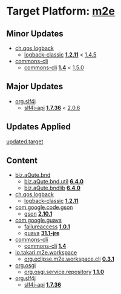 # Target Platform: [m2e](https://raw.githubusercontent.com/eclipse-m2e/m2e-core/master/target-platform/target-platform.target)

## Minor Updates
 - [ch.qos.logback](https://repo1.maven.org/maven2/ch/qos/logback/)
    - [logback-classic](https://repo1.maven.org/maven2/ch/qos/logback/logback-classic/) **[1.2.11](https://repo1.maven.org/maven2/ch/qos/logback/logback-classic/1.2.11)** < [1.4.5](https://repo1.maven.org/maven2/ch/qos/logback/logback-classic/1.4.5/)
 - [commons-cli](https://repo1.maven.org/maven2/commons-cli/)
    - [commons-cli](https://repo1.maven.org/maven2/commons-cli/commons-cli/) **[1.4](https://repo1.maven.org/maven2/commons-cli/commons-cli/1.4)** < [1.5.0](https://repo1.maven.org/maven2/commons-cli/commons-cli/1.5.0/)

## Major Updates
 - [org.slf4j](https://repo1.maven.org/maven2/org/slf4j/)
    - [slf4j-api](https://repo1.maven.org/maven2/org/slf4j/slf4j-api/) **[1.7.36](https://repo1.maven.org/maven2/org/slf4j/slf4j-api/1.7.36)** < [2.0.6](https://repo1.maven.org/maven2/org/slf4j/slf4j-api/2.0.6/)

## Updates Applied
[updated.target](updated.target)

## Content
 - [biz.aQute.bnd](https://repo1.maven.org/maven2/biz/aQute/bnd/)
    - [biz.aQute.bnd.util](https://repo1.maven.org/maven2/biz/aQute/bnd/biz.aQute.bnd.util/) **[6.4.0](https://repo1.maven.org/maven2/biz/aQute/bnd/biz.aQute.bnd.util/6.4.0)**
    - [biz.aQute.bndlib](https://repo1.maven.org/maven2/biz/aQute/bnd/biz.aQute.bndlib/) **[6.4.0](https://repo1.maven.org/maven2/biz/aQute/bnd/biz.aQute.bndlib/6.4.0)**
 - [ch.qos.logback](https://repo1.maven.org/maven2/ch/qos/logback/)
    - [logback-classic](https://repo1.maven.org/maven2/ch/qos/logback/logback-classic/) **[1.2.11](https://repo1.maven.org/maven2/ch/qos/logback/logback-classic/1.2.11)**
 - [com.google.code.gson](https://repo1.maven.org/maven2/com/google/code/gson/)
    - [gson](https://repo1.maven.org/maven2/com/google/code/gson/gson/) **[2.10.1](https://repo1.maven.org/maven2/com/google/code/gson/gson/2.10.1)**
 - [com.google.guava](https://repo1.maven.org/maven2/com/google/guava/)
    - [failureaccess](https://repo1.maven.org/maven2/com/google/guava/failureaccess/) **[1.0.1](https://repo1.maven.org/maven2/com/google/guava/failureaccess/1.0.1)**
    - [guava](https://repo1.maven.org/maven2/com/google/guava/guava/) **[31.1-jre](https://repo1.maven.org/maven2/com/google/guava/guava/31.1-jre)**
 - [commons-cli](https://repo1.maven.org/maven2/commons-cli/)
    - [commons-cli](https://repo1.maven.org/maven2/commons-cli/commons-cli/) **[1.4](https://repo1.maven.org/maven2/commons-cli/commons-cli/1.4)**
 - [io.takari.m2e.workspace](https://repo1.maven.org/maven2/io/takari/m2e/workspace/)
    - [org.eclipse.m2e.workspace.cli](https://repo1.maven.org/maven2/io/takari/m2e/workspace/org.eclipse.m2e.workspace.cli/) **[0.3.1](https://repo1.maven.org/maven2/io/takari/m2e/workspace/org.eclipse.m2e.workspace.cli/0.3.1)**
 - [org.osgi](https://repo1.maven.org/maven2/org/osgi/)
    - [org.osgi.service.repository](https://repo1.maven.org/maven2/org/osgi/org.osgi.service.repository/) **[1.1.0](https://repo1.maven.org/maven2/org/osgi/org.osgi.service.repository/1.1.0)**
 - [org.slf4j](https://repo1.maven.org/maven2/org/slf4j/)
    - [slf4j-api](https://repo1.maven.org/maven2/org/slf4j/slf4j-api/) **[1.7.36](https://repo1.maven.org/maven2/org/slf4j/slf4j-api/1.7.36)**
